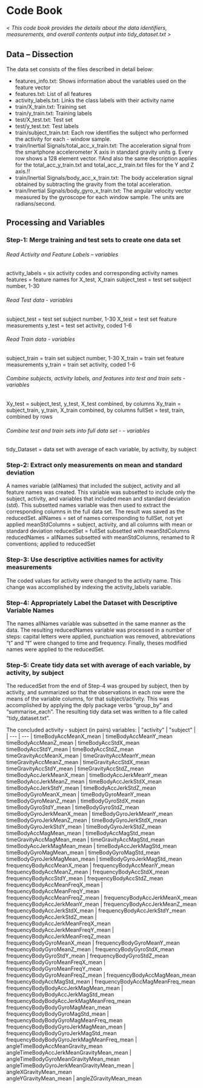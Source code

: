 # Code Book
###### < This code book provides the details about the data identifiers, measurements, and overall contents output into tidy_dataset.txt >

## Data – Dissection 
The data set consists of the files described in detail below: 
- features_info.txt: Shows information about the variables used on the feature vector
- features.txt: List of all features
- activity_labels.txt: Links the class labels with their activity name
- train/X_train.txt: Training set
- train/y_train.txt: Training labels
- test/X_test.txt: Test set
- test/y_test.txt: Test labels
- train/subject_train.txt: Each row identifies the subject who performed the activity for each - window sample.
- train/Inertial Signals/total_acc_x_train.txt: The acceleration signal from the smartphone accelerometer X axis in standard gravity units g. Every row shows a 128 element vector. !!And also the same description applies for the total_acc_y_train.txt and total_acc_z_train.txt files for the Y and Z axis.!!
- train/Inertial Signals/body_acc_x_train.txt: The body acceleration signal obtained by subtracting the gravity from the total acceleration.
- train/Inertial Signals/body_gyro_x_train.txt: The angular velocity vector measured by the gyroscope for each window sample. The units are radians/second.

## Processing and Variables
### Step-1: Merge training and test sets to create one data set
###### Read Activity and Feature Labels – variables
activity_labels = six activity codes and corresponding activity names
features = feature names for X_test, X_train subject_test = test set subject number, 1-30

###### Read Test data - variables
subject_test = test set subject number, 1-30
X_test = test set feature measurements
y_test = test set activity, coded 1-6
###### Read Train data - variables 
subject_train = train set subject number, 1-30
X_train = train set feature measurements
y_train = train set activity, coded 1-6
###### Combine subjects, activity labels, and features into test and train sets - variables
Xy_test = subject_test, y_test, X_test combined, by columns
Xy_train = subject_train, y_train, X_train combined, by columns
fullSet = test, train, combined by rows
###### Combine test and train sets into full data set - - variables
tidy_Dataset = data set with average of each variable, by activity, by subject

### Step-2: Extract only measurements on mean and standard deviation
A names variable (allNames) that included the subject, activity and all feature names was created. This variable was subsetted to include only the subject, activity, and variables that included mean and standard deviation (std). This subsetted names variable was then used to extract the corresponding columns in the full data set. The result was saved as the reducedSet.
allNames = set of names corresponding to fullSet, not yet applied
meanStdColumns = subject, activity, and all columns with mean or standard deviation
reducedSet = fullSet subsetted with meanStdColumns
reducedNames = allNames subsetted with meanStdColumns, renamed to R conventions;
applied to reducedSet

### Step-3: Use descriptive activities names for activity measurements
The coded values for activity were changed to the activity name. This change was accomplished by indexing the activity_labels variable.

### Step-4: Appropriately Label the Dataset with Descriptive Variable Names
The names allNames variable was subsetted in the same manner as the data. The resulting reducedNames variable was processed in a number of steps: capital letters were applied, punctuation was removed, abbreviations “t” and “f” were changed to time and frequency. Finally, theses modified names were applied to the reducedSet.

### Step-5: Create tidy data set with average of each variable, by activity, by subject
The reducedSet from the end of Step-4 was grouped by subject, then by activity, and summarized so that the observations in each row were the means of the variable columns, for that subject/activity. This was accomplished by applying the dply package verbs “group_by” and “summarise_each”. The resulting tidy data set was written to a file called “tidy_dataset.txt”.

The concluded activity - subject (in pairs) variables:
| "activity"                  |               "subject"       |
| --- | --- |
timeBodyAccMeanX_mean       |              timeBodyAccMeanY_mean                    
timeBodyAccMeanZ_mean      |               timeBodyAccStdX_mean                     
timeBodyAccStdY_mean    |                  timeBodyAccStdZ_mean                     
timeGravityAccMeanX_mean |                 timeGravityAccMeanY_mean                 
timeGravityAccMeanZ_mean  |                timeGravityAccStdX_mean                  
timeGravityAccStdY_mean    |               timeGravityAccStdZ_mean                  
timeBodyAccJerkMeanX_mean   |              timeBodyAccJerkMeanY_mean                
timeBodyAccJerkMeanZ_mean |                timeBodyAccJerkStdX_mean                 
timeBodyAccJerkStdY_mean  |                timeBodyAccJerkStdZ_mean                 
timeBodyGyroMeanX_mean    |                timeBodyGyroMeanY_mean                   
timeBodyGyroMeanZ_mean    |                timeBodyGyroStdX_mean                    
timeBodyGyroStdY_mean     |                timeBodyGyroStdZ_mean                    
timeBodyGyroJerkMeanX_mean |               timeBodyGyroJerkMeanY_mean               
timeBodyGyroJerkMeanZ_mean  |              timeBodyGyroJerkStdX_mean                
timeBodyGyroJerkStdY_mean   |              timeBodyGyroJerkStdZ_mean                
timeBodyAccMagMean_mean     |              timeBodyAccMagStd_mean                   
timeGravityAccMagMean_mean  |              timeGravityAccMagStd_mean                
timeBodyAccJerkMagMean_mean |              timeBodyAccJerkMagStd_mean               
timeBodyGyroMagMean_mean    |              timeBodyGyroMagStd_mean                  
timeBodyGyroJerkMagMean_mean |             timeBodyGyroJerkMagStd_mean              
frequencyBodyAccMeanX_mean   |             frequencyBodyAccMeanY_mean               
frequencyBodyAccMeanZ_mean  |              frequencyBodyAccStdX_mean                
frequencyBodyAccStdY_mean   |              frequencyBodyAccStdZ_mean                
frequencyBodyAccMeanFreqX_mean |           frequencyBodyAccMeanFreqY_mean           
frequencyBodyAccMeanFreqZ_mean  |          frequencyBodyAccJerkMeanX_mean           
frequencyBodyAccJerkMeanY_mean  |          frequencyBodyAccJerkMeanZ_mean           
frequencyBodyAccJerkStdX_mean   |          frequencyBodyAccJerkStdY_mean            
frequencyBodyAccJerkStdZ_mean   |          frequencyBodyAccJerkMeanFreqX_mean       
frequencyBodyAccJerkMeanFreqY_mean |       frequencyBodyAccJerkMeanFreqZ_mean       
frequencyBodyGyroMeanX_mean       |        frequencyBodyGyroMeanY_mean              
frequencyBodyGyroMeanZ_mean        |       frequencyBodyGyroStdX_mean               
frequencyBodyGyroStdY_mean          |      frequencyBodyGyroStdZ_mean               
frequencyBodyGyroMeanFreqX_mean |          frequencyBodyGyroMeanFreqY_mean          
frequencyBodyGyroMeanFreqZ_mean  |         frequencyBodyAccMagMean_mean             
frequencyBodyAccMagStd_mean       |        frequencyBodyAccMagMeanFreq_mean         
frequencyBodyBodyAccJerkMagMean_mean |     frequencyBodyBodyAccJerkMagStd_mean      
frequencyBodyBodyAccJerkMagMeanFreq_mean   frequencyBodyBodyGyroMagMean_mean        
frequencyBodyBodyGyroMagStd_mean      |    frequencyBodyBodyGyroMagMeanFreq_mean    
frequencyBodyBodyGyroJerkMagMean_mean  |   frequencyBodyBodyGyroJerkMagStd_mean     
frequencyBodyBodyGyroJerkMagMeanFreq_mean | angleTimeBodyAccMeanGravity_mean         
angleTimeBodyAccJerkMeanGravityMean_mean | angleTimeBodyGyroMeanGravityMean_mean    
angleTimeBodyGyroJerkMeanGravityMean_mean | angleXGravityMean_mean                   
angleYGravityMean_mean                   | angleZGravityMean_mean 
